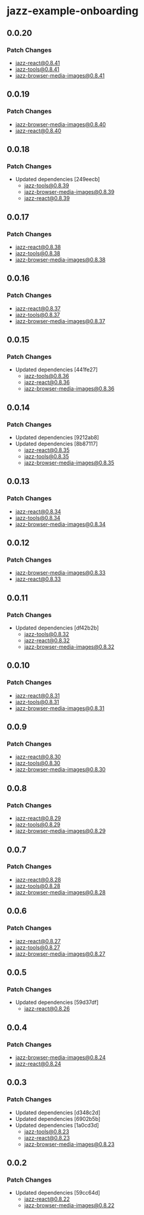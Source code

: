 # jazz-example-onboarding

## 0.0.20

### Patch Changes

- jazz-react@0.8.41
- jazz-tools@0.8.41
- jazz-browser-media-images@0.8.41

## 0.0.19

### Patch Changes

- jazz-browser-media-images@0.8.40
- jazz-react@0.8.40

## 0.0.18

### Patch Changes

- Updated dependencies [249eecb]
  - jazz-tools@0.8.39
  - jazz-browser-media-images@0.8.39
  - jazz-react@0.8.39

## 0.0.17

### Patch Changes

- jazz-react@0.8.38
- jazz-tools@0.8.38
- jazz-browser-media-images@0.8.38

## 0.0.16

### Patch Changes

- jazz-react@0.8.37
- jazz-tools@0.8.37
- jazz-browser-media-images@0.8.37

## 0.0.15

### Patch Changes

- Updated dependencies [441fe27]
  - jazz-tools@0.8.36
  - jazz-react@0.8.36
  - jazz-browser-media-images@0.8.36

## 0.0.14

### Patch Changes

- Updated dependencies [9212ab8]
- Updated dependencies [8b87117]
  - jazz-react@0.8.35
  - jazz-tools@0.8.35
  - jazz-browser-media-images@0.8.35

## 0.0.13

### Patch Changes

- jazz-react@0.8.34
- jazz-tools@0.8.34
- jazz-browser-media-images@0.8.34

## 0.0.12

### Patch Changes

- jazz-browser-media-images@0.8.33
- jazz-react@0.8.33

## 0.0.11

### Patch Changes

- Updated dependencies [df42b2b]
  - jazz-tools@0.8.32
  - jazz-react@0.8.32
  - jazz-browser-media-images@0.8.32

## 0.0.10

### Patch Changes

- jazz-react@0.8.31
- jazz-tools@0.8.31
- jazz-browser-media-images@0.8.31

## 0.0.9

### Patch Changes

- jazz-react@0.8.30
- jazz-tools@0.8.30
- jazz-browser-media-images@0.8.30

## 0.0.8

### Patch Changes

- jazz-react@0.8.29
- jazz-tools@0.8.29
- jazz-browser-media-images@0.8.29

## 0.0.7

### Patch Changes

- jazz-react@0.8.28
- jazz-tools@0.8.28
- jazz-browser-media-images@0.8.28

## 0.0.6

### Patch Changes

- jazz-react@0.8.27
- jazz-tools@0.8.27
- jazz-browser-media-images@0.8.27

## 0.0.5

### Patch Changes

- Updated dependencies [59d37df]
  - jazz-react@0.8.26

## 0.0.4

### Patch Changes

- jazz-browser-media-images@0.8.24
- jazz-react@0.8.24

## 0.0.3

### Patch Changes

- Updated dependencies [d348c2d]
- Updated dependencies [6902b5b]
- Updated dependencies [1a0cd3d]
  - jazz-tools@0.8.23
  - jazz-react@0.8.23
  - jazz-browser-media-images@0.8.23

## 0.0.2

### Patch Changes

- Updated dependencies [59cc64d]
  - jazz-react@0.8.22
  - jazz-browser-media-images@0.8.22
